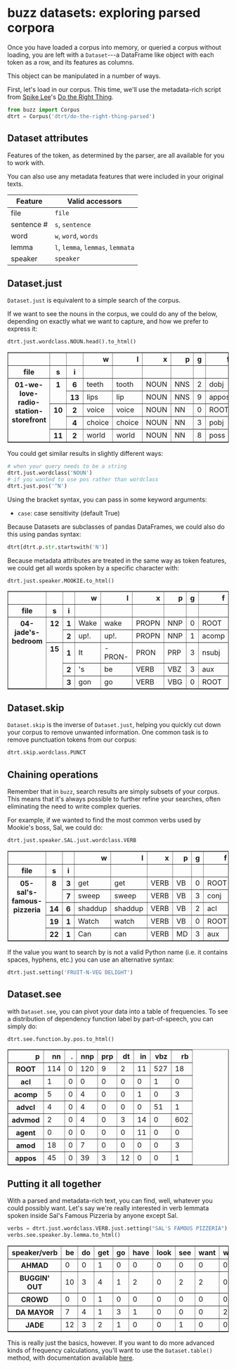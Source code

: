 # buzz datasets: exploring parsed corpora

Once you have loaded a corpus into memory, or queried a corpus without loading, you are left with a `Dataset`---a DataFrame like object with each token as a row, and its features as columns.

This object can be manipulated in a number of ways.

First, let's load in our corpus. This time, we'll use the metadata-rich script from [Spike Lee](https://en.wikipedia.org/wiki/Spike_Lee)'s [Do the Right Thing](https://en.wikipedia.org/wiki/Do_the_Right_Thing).

```python
from buzz import Corpus
dtrt = Corpus('dtrt/do-the-right-thing-parsed')
```

## Dataset attributes

Features of the token, as determined by the parser, are all available for you to work with.

You can also use any metadata features that were included in your original texts.

| Feature | Valid accessors
|-------|---------------------------|
| file  | `file`            |
| sentence # | `s`, `sentence` | 
| word  | `w`, `word`, `words`            |
| lemma | `l`, `lemma`, `lemmas`, `lemmata` |
| speaker | `speaker` | 


## Dataset.just

`Dataset.just` is equivalent to a simple search of the corpus.

If we want to see the nouns in the corpus, we could do any of the below, depending on exactly what we want to capture, and how we prefer to express it:

```python
dtrt.just.wordclass.NOUN.head().to_html()
```

<table border="1" class="dataframe">
  <thead>
    <tr style="text-align: right;">
      <th></th>
      <th></th>
      <th></th>
      <th>w</th>
      <th>l</th>
      <th>x</th>
      <th>p</th>
      <th>g</th>
      <th>f</th>
    </tr>
    <tr>
      <th>file</th>
      <th>s</th>
      <th>i</th>
      <th></th>
      <th></th>
      <th></th>
      <th></th>
      <th></th>
      <th></th>
    </tr>
  </thead>
  <tbody>
    <tr>
      <th rowspan="5" valign="top">01-we-love-radio-station-storefront</th>
      <th rowspan="2" valign="top">1</th>
      <th>6</th>
      <td>teeth</td>
      <td>tooth</td>
      <td>NOUN</td>
      <td>NNS</td>
      <td>2</td>
      <td>dobj</td>
    </tr>
    <tr>
      <th>13</th>
      <td>lips</td>
      <td>lip</td>
      <td>NOUN</td>
      <td>NNS</td>
      <td>9</td>
      <td>appos</td>
    </tr>
    <tr>
      <th rowspan="2" valign="top">10</th>
      <th>2</th>
      <td>voice</td>
      <td>voice</td>
      <td>NOUN</td>
      <td>NN</td>
      <td>0</td>
      <td>ROOT</td>
    </tr>
    <tr>
      <th>4</th>
      <td>choice</td>
      <td>choice</td>
      <td>NOUN</td>
      <td>NN</td>
      <td>3</td>
      <td>pobj</td>
    </tr>
    <tr>
      <th>11</th>
      <th>2</th>
      <td>world</td>
      <td>world</td>
      <td>NOUN</td>
      <td>NN</td>
      <td>8</td>
      <td>poss</td>
    </tr>
  </tbody>
</table>

You could get similar results in slightly different ways:
```python
# when your query needs to be a string
dtrt.just.wordclass('NOUN') 
# if you wanted to use pos rather than wordclass
dtrt.just.pos('^N')
```

Using the bracket syntax, you can pass in some keyword arguments:

* `case`: case sensitivity (default True)


Because Datasets are subclasses of pandas DataFrames, we could also do this using pandas syntax:

```python
dtrt[dtrt.p.str.startswith('N')]
```

Because metadata attributes are treated in the same way as token features, we could get all words spoken by a specific character with:

```python
dtrt.just.speaker.MOOKIE.to_html()
```

<table border="1" class="dataframe">
  <thead>
    <tr style="text-align: right;">
      <th></th>
      <th></th>
      <th></th>
      <th>w</th>
      <th>l</th>
      <th>x</th>
      <th>p</th>
      <th>g</th>
      <th>f</th>
    </tr>
    <tr>
      <th>file</th>
      <th>s</th>
      <th>i</th>
      <th></th>
      <th></th>
      <th></th>
      <th></th>
      <th></th>
      <th></th>
    </tr>
  </thead>
  <tbody>
    <tr>
      <th rowspan="5" valign="top">04-jade's-bedroom</th>
      <th rowspan="2" valign="top">12</th>
      <th>1</th>
      <td>Wake</td>
      <td>wake</td>
      <td>PROPN</td>
      <td>NNP</td>
      <td>0</td>
      <td>ROOT</td>
    </tr>
    <tr>
      <th>2</th>
      <td>up!.</td>
      <td>up!.</td>
      <td>PROPN</td>
      <td>NNP</td>
      <td>1</td>
      <td>acomp</td>
    </tr>
    <tr>
      <th rowspan="3" valign="top">15</th>
      <th>1</th>
      <td>It</td>
      <td>-PRON-</td>
      <td>PRON</td>
      <td>PRP</td>
      <td>3</td>
      <td>nsubj</td>
    </tr>
    <tr>
      <th>2</th>
      <td>'s</td>
      <td>be</td>
      <td>VERB</td>
      <td>VBZ</td>
      <td>3</td>
      <td>aux</td>
    </tr>
    <tr>
      <th>3</th>
      <td>gon</td>
      <td>go</td>
      <td>VERB</td>
      <td>VBG</td>
      <td>0</td>
      <td>ROOT</td>
    </tr>
  </tbody>
</table>


## Dataset.skip

`Dataset.skip` is the inverse of `Dataset.just`, helping you quickly cut down your corpus to remove unwanted information. One common task is to remove punctuation tokens from our corpus:

```python
dtrt.skip.wordclass.PUNCT
```

## Chaining operations

Remember that in `buzz`, search results are simply subsets of your corpus. This means that it's always possible to further refine your searches, often eliminating the need to write complex queries.

For example, if we wanted to find the most common verbs used by Mookie's boss, Sal, we could do:

```python
dtrt.just.speaker.SAL.just.wordclass.VERB
```

<table border="1" class="dataframe">
  <thead>
    <tr style="text-align: right;">
      <th></th>
      <th></th>
      <th></th>
      <th>w</th>
      <th>l</th>
      <th>x</th>
      <th>p</th>
      <th>g</th>
      <th>f</th>
    </tr>
    <tr>
      <th>file</th>
      <th>s</th>
      <th>i</th>
      <th></th>
      <th></th>
      <th></th>
      <th></th>
      <th></th>
      <th></th>
    </tr>
  </thead>
  <tbody>
    <tr>
      <th rowspan="5" valign="top">05-sal's-famous-pizzeria</th>
      <th rowspan="2" valign="top">8</th>
      <th>3</th>
      <td>get</td>
      <td>get</td>
      <td>VERB</td>
      <td>VB</td>
      <td>0</td>
      <td>ROOT</td>
    </tr>
    <tr>
      <th>7</th>
      <td>sweep</td>
      <td>sweep</td>
      <td>VERB</td>
      <td>VB</td>
      <td>3</td>
      <td>conj</td>
    </tr>
    <tr>
      <th>14</th>
      <th>6</th>
      <td>shaddup</td>
      <td>shaddup</td>
      <td>VERB</td>
      <td>VB</td>
      <td>2</td>
      <td>acl</td>
    </tr>
    <tr>
      <th>19</th>
      <th>1</th>
      <td>Watch</td>
      <td>watch</td>
      <td>VERB</td>
      <td>VB</td>
      <td>0</td>
      <td>ROOT</td>
    </tr>
    <tr>
      <th>22</th>
      <th>1</th>
      <td>Can</td>
      <td>can</td>
      <td>VERB</td>
      <td>MD</td>
      <td>3</td>
      <td>aux</td>
    </tr>
  </tbody>
</table>

If the value you want to search by is not a valid Python name (i.e. it contains spaces, hyphens, etc.) you can use an alternative syntax:

```python
dtrt.just.setting('FRUIT-N-VEG DELIGHT')
```

## Dataset.see

with `Dataset.see`, you can pivot your data into a table of frequencies. To see a distribution of dependency function label by part-of-speech, you can simply do:

```python
dtrt.see.function.by.pos.to_html()
```

<table border="1" class="dataframe">
  <thead>
    <tr style="text-align: right;">
      <th>p</th>
      <th>nn</th>
      <th>.</th>
      <th>nnp</th>
      <th>prp</th>
      <th>dt</th>
      <th>in</th>
      <th>vbz</th>
      <th>rb</th>
    </tr>
  </thead>
  <tbody>
    <tr>
      <th>ROOT</th>
      <td>114</td>
      <td>0</td>
      <td>120</td>
      <td>9</td>
      <td>2</td>
      <td>11</td>
      <td>527</td>
      <td>18</td>
    </tr>
    <tr>
      <th>acl</th>
      <td>1</td>
      <td>0</td>
      <td>0</td>
      <td>0</td>
      <td>0</td>
      <td>0</td>
      <td>1</td>
      <td>0</td>
    </tr>
    <tr>
      <th>acomp</th>
      <td>5</td>
      <td>0</td>
      <td>4</td>
      <td>0</td>
      <td>0</td>
      <td>1</td>
      <td>0</td>
      <td>3</td>
    </tr>
    <tr>
      <th>advcl</th>
      <td>4</td>
      <td>0</td>
      <td>4</td>
      <td>0</td>
      <td>0</td>
      <td>0</td>
      <td>51</td>
      <td>1</td>
    </tr>
    <tr>
      <th>advmod</th>
      <td>2</td>
      <td>0</td>
      <td>4</td>
      <td>0</td>
      <td>3</td>
      <td>14</td>
      <td>0</td>
      <td>602</td>
    </tr>
    <tr>
      <th>agent</th>
      <td>0</td>
      <td>0</td>
      <td>0</td>
      <td>0</td>
      <td>0</td>
      <td>11</td>
      <td>0</td>
      <td>0</td>
    </tr>
    <tr>
      <th>amod</th>
      <td>18</td>
      <td>0</td>
      <td>7</td>
      <td>0</td>
      <td>0</td>
      <td>0</td>
      <td>0</td>
      <td>3</td>
    </tr>
    <tr>
      <th>appos</th>
      <td>45</td>
      <td>0</td>
      <td>39</td>
      <td>3</td>
      <td>12</td>
      <td>0</td>
      <td>0</td>
      <td>1</td>
    </tr>
  </tbody>
</table>


## Putting it all together

With a parsed and metadata-rich text, you can find, well, whatever you could possibly want. Let's say we're really interested in verb lemmata spoken inside Sal's Famous Pizzeria by anyone except Sal.

```python
verbs = dtrt.just.wordclass.VERB.just.setting("SAL'S FAMOUS PIZZERIA").skip.speaker.SAL
verbs.see.speaker.by.lemma.to_html()
```

<table border="1" class="dataframe">
  <thead>
    <tr style="text-align: right;">
      <th>speaker/verb</th>
      <th>be</th>
      <th>do</th>
      <th>get</th>
      <th>go</th>
      <th>have</th>
      <th>look</th>
      <th>see</th>
      <th>want</th>
      <th>will</th>
      <th>can</th>
    </tr>
  </thead>
  <tbody>
    <tr>
      <th>AHMAD</th>
      <td>0</td>
      <td>0</td>
      <td>1</td>
      <td>0</td>
      <td>0</td>
      <td>0</td>
      <td>0</td>
      <td>0</td>
      <td>0</td>
      <td>0</td>
    </tr>
    <tr>
      <th>BUGGIN' OUT</th>
      <td>10</td>
      <td>3</td>
      <td>4</td>
      <td>1</td>
      <td>2</td>
      <td>0</td>
      <td>2</td>
      <td>2</td>
      <td>0</td>
      <td>0</td>
    </tr>
    <tr>
      <th>CROWD</th>
      <td>0</td>
      <td>0</td>
      <td>1</td>
      <td>0</td>
      <td>0</td>
      <td>0</td>
      <td>0</td>
      <td>0</td>
      <td>0</td>
      <td>0</td>
    </tr>
    <tr>
      <th>DA MAYOR</th>
      <td>7</td>
      <td>4</td>
      <td>1</td>
      <td>3</td>
      <td>1</td>
      <td>0</td>
      <td>0</td>
      <td>0</td>
      <td>2</td>
      <td>0</td>
    </tr>
    <tr>
      <th>JADE</th>
      <td>12</td>
      <td>3</td>
      <td>2</td>
      <td>1</td>
      <td>0</td>
      <td>0</td>
      <td>1</td>
      <td>0</td>
      <td>0</td>
      <td>1</td>
    </tr>
  </tbody>
</table>

This is really just the basics, however. If you want to do more advanced kinds of frequency calculations, you'll want to use the `Dataset.table()` method, with documentation available [here](/en/latest/table).

